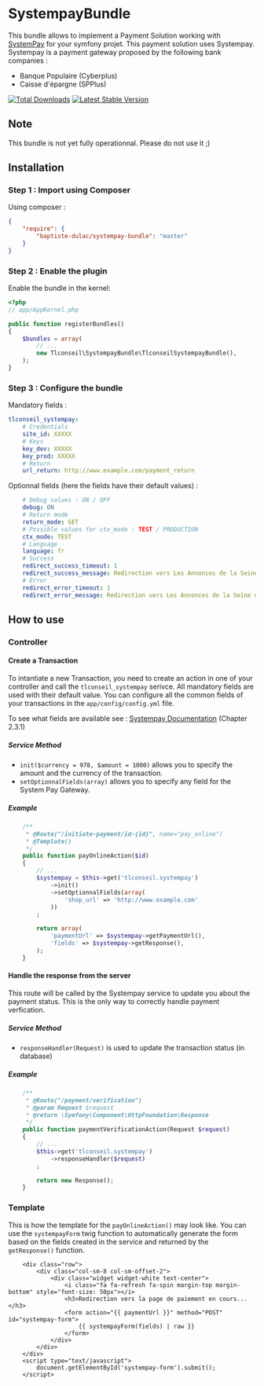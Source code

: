 # SystempayBundle
This bundle allows to implement a Payment Solution working with [SystemPay](https://paiement.systempay.fr/html/) for your symfony projet.
This payment solution uses Systempay. Systempay is a payment gateway proposed by the following bank companies :
* Banque Populaire (Cyberplus)
* Caisse d'épargne (SPPlus)

[![Total Downloads](https://poser.pugx.org/baptiste-dulac/systempay-bundle/downloads.svg)](https://packagist.org/packages/baptiste-dulac/systempay-bundle)
[![Latest Stable Version](https://poser.pugx.org/baptiste-dulac/systempay-bundle/v/stable.svg)](https://packagist.org/packages/baptiste-dulac/systempay-bundle)

## Note
This bundle is not yet fully operationnal. Please do not use it ;)

## Installation
### Step 1 : Import using Composer
Using composer :
```json
{
    "require": {
        "baptiste-dulac/systempay-bundle": "master"
    }
}
```

### Step 2 : Enable the plugin
Enable the bundle in the kernel:
```php
<?php
// app/AppKernel.php

public function registerBundles()
{
    $bundles = array(
        // ...
        new Tlconseil\SystempayBundle\TlconseilSystempayBundle(),
    );
}
```

### Step 3 : Configure the bundle
Mandatory fields :
```yaml
tlconseil_systempay:
    # Credentials
    site_id: XXXXX
    # Keys
    key_dev: XXXXX
    key_prod: XXXXX
    # Return
    url_return: http://www.example.com/payment_return
```

Optionnal fields (here the fields have their default values) :
```yaml
    # Debug values : ON / OFF
    debug: ON
    # Return mode
    return_mode: GET
    # Possible values for ctx_mode : TEST / PRODUCTION
    ctx_mode: TEST
    # Language
    language: fr
    # Success
    redirect_success_timeout: 1
    redirect_success_message: Redirection vers Les Annonces de la Seine dans quelques instants
    # Error
    redirect_error_timeout: 1
    redirect_error_message: Redirection vers Les Annonces de la Seine dans quelques instants
```

## How to use
### Controller
#### Create a Transaction
To intantiate a new Transaction, you need to create an action in one of your controller and call the `tlconseil_systempay` serivce. All mandatory fields are used with their default value. You can configure all the common fields of your transactions in the `app/config/config.yml` file.

To see what fields are available see : [Systempay Documentation](https://www.ocl.natixis.com/systempay/public/uploads/fichier/Guide_d%27implementation_formulaire_Paiement20122013163915.pdf) (Chapter 2.3.1)

##### Service Method
* `init($currency = 978, $amount = 1000)` allows you to specify the amount and the currency of the transaction.
* `setOptionnalFields(array)` allows you to specify any field for the System Pay Gateway.

##### Example
```php
    /**
     * @Route("/initiate-payment/id-{id}", name="pay_online")
     * @Template()
     */
    public function payOnlineAction($id)
    {
        // ...
        $systempay = $this->get('tlconseil.systempay')
            ->init()
            ->setOptionnalFields(array(
                'shop_url' => 'http://www.example.com'
            ))
        ;

        return array(
            'paymentUrl' => $systempay->getPaymentUrl(),
            'fields' => $systempay->getResponse(),
        );
    }
```
#### Handle the response from the server
This route will be called by the Systempay service to update you about the payment status. This is the only way to correctly handle payment verfication.

##### Service Method
* `responseHandler(Request)` is used to update the transaction status (in database)

##### Example
```php
    /**
     * @Route("/payment/verification")
     * @param Request $request
     * @return \Symfony\Component\HttpFoundation\Response
     */
    public function paymentVerificationAction(Request $request)
    {
        // ...
        $this->get('tlconseil.systempay')
            ->responseHandler($request)
        ;

        return new Response();
    }
```

### Template
This is how the template for the `payOnlineAction()` may look like. You can use the `systempayForm` twig function to automatically generate the form based on the fields created in the service and returned by the `getResponse()` function.
```twig
    <div class="row">
        <div class="col-sm-8 col-sm-offset-2">
            <div class="widget widget-white text-center">
                <i class="fa fa-refresh fa-spin margin-top margin-bottom" style="font-size: 50px"></i>
                <h3>Redirection vers la page de paiement en cours...</h3>
                <form action="{{ paymentUrl }}" method="POST" id="systempay-form">
                    {{ systempayForm(fields) | raw }}
                </form>
            </div>
        </div>
    </div>
    <script type="text/javascript">
        document.getElementById('systempay-form').submit();
    </script>
```
